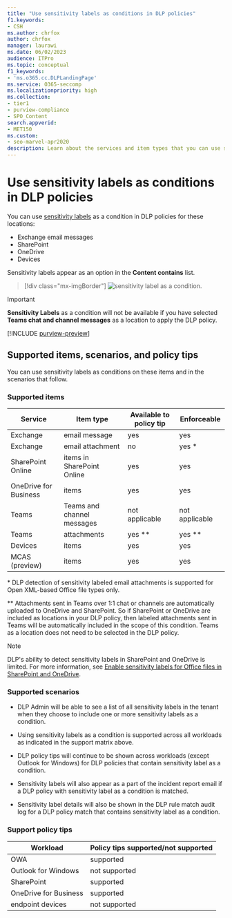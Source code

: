 ```yaml
---
title: "Use sensitivity labels as conditions in DLP policies"
f1.keywords:
- CSH
ms.author: chrfox
author: chrfox
manager: laurawi
ms.date: 06/02/2023
audience: ITPro
ms.topic: conceptual
f1_keywords:
- 'ms.o365.cc.DLPLandingPage'
ms.service: O365-seccomp
ms.localizationpriority: high
ms.collection: 
- tier1
- purview-compliance
- SPO_Content
search.appverid: 
- MET150
ms.custom:
- seo-marvel-apr2020
description: Learn about the services and item types that you can use sensitivity labels as conditions in DLP policies
---
```


# Use sensitivity labels as conditions in DLP policies

You can use [sensitivity labels](sensitivity-labels.md) as a condition in DLP policies for these locations:

- Exchange email messages
- SharePoint
- OneDrive
- Devices

Sensitivity labels appear as an option in the **Content contains** list.

> [!div class="mx-imgBorder"]
> ![sensitivity label as a condition.](../media/dlp-sensitivity-label-as-a-condition.png)

> [!IMPORTANT]
> **Sensitivity Labels** as a condition will not be available if you have selected **Teams chat and channel messages** as a location to apply the DLP policy.


[!INCLUDE [purview-preview](../includes/purview-preview.md)]

## Supported items, scenarios, and policy tips

You can use sensitivity labels as conditions on these items and in the scenarios that follow.

### Supported items

|Service  |Item type  |Available to policy tip  |Enforceable  |
|---------|---------|---------|---------|
|Exchange    |email message         |yes         |yes         |
|Exchange    |email attachment         |no         |yes *         |
|SharePoint Online     |items in SharePoint Online         |yes         |yes         |
|OneDrive for Business     |items         |yes         |yes         |
|Teams     |Teams and channel messages         |not applicable         |not applicable         |
|Teams     |attachments         |yes **         |yes **         |
|Devices|items         |yes         |yes         |
|MCAS (preview) |items         |yes         |yes         |

\* DLP detection of sensitivity labeled email attachments is supported for Open XML-based Office file types only.

\** Attachments sent in Teams over 1:1 chat or channels are automatically uploaded to OneDrive and SharePoint. So if SharePoint or OneDrive are included as locations in your DLP policy, then labeled attachments sent in Teams will be automatically included in the scope of this condition. Teams as a location does not need to be selected in the DLP policy.

> [!NOTE]
> DLP's ability to detect sensitivity labels in SharePoint and OneDrive is limited. For more information, see [Enable sensitivity labels for Office files in SharePoint and OneDrive](sensitivity-labels-sharepoint-onedrive-files.md#limitations).

### Supported scenarios

- DLP Admin will be able to see a list of all sensitivity labels in the tenant when they choose to include one or more sensitivity labels as a condition.

- Using sensitivity labels as a condition is supported across all workloads as indicated in the support matrix above.

- DLP policy tips will continue to be shown across workloads (except Outlook for Windows) for DLP policies that contain sensitivity label as a condition.

- Sensitivity labels will also appear as a part of the incident report email if a DLP policy with sensitivity label as a condition is matched.

- Sensitivity label details will also be shown in the DLP rule match audit log for a DLP policy match that contains sensitivity label as a condition.


### Support policy tips


|Workload  |Policy tips supported/not supported  |
|---------|---------|
|OWA |    supported     |
|Outlook for Windows   |  not supported       |
|SharePoint   |   supported      |
|OneDrive for Business    |    supported     |
|endpoint devices   |  not supported       |
